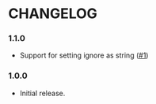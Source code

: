 # CHANGELOG

### 1.1.0

- Support for setting ignore as string ([#1])

### 1.0.0

- Initial release.

[#1]: https://github.com/godaddy/short-css-vars/pull/1
